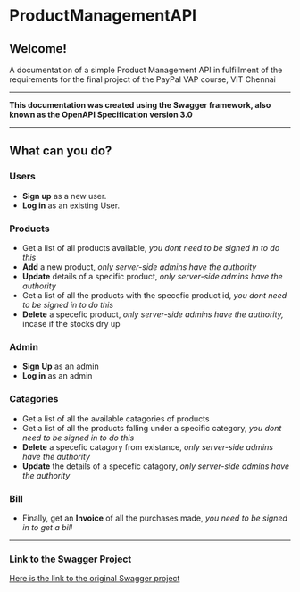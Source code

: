 # ProductManagementAPI
## Welcome!
A documentation of a simple Product Management API in fulfillment of the requirements for the final project of the PayPal VAP course, VIT Chennai
___

**This documentation was created using the Swagger framework, also known as the OpenAPI Specification version 3.0**
___

## **What can you do?**
### Users
* **Sign up** as a new user.
* **Log in** as an existing User.

### Products
* Get a list of all products available, *you dont need to be signed in to do this*
* **Add** a new product, *only server-side admins have the authority*
* **Update** details of a specific product, *only server-side admins have the authority*
* Get a list of all the products with the specefic product id, *you dont need to be signed in to do this*
* **Delete** a specefic product, *only server-side admins have the authority,* incase if the stocks dry up

### Admin
* **Sign Up** as an admin
* **Log in** as an admin

### Catagories
* Get a list of all the available catagories of products
* Get a list of all the products falling under a specific category, *you dont need to be signed in to do this*
* **Delete** a specefic catagory from existance, *only server-side admins have the authority*
* **Update** the details of a specefic catagory, *only server-side admins have the authority*

### Bill
* Finally, get an **Invoice** of all the purchases made, *you need to be signed in to get a bill*
___

### Link to the Swagger Project
[Here is the link to the original Swagger project](https://app.swaggerhub.com/apis/akshat9000/Product_Management_System/1.0.0)
